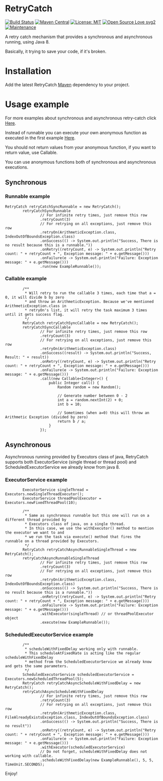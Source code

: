 # RetryCatch
[![Build Status](https://travis-ci.com/bnsd55/RetryCatch.svg?branch=master)](https://travis-ci.com/bnsd55/RetryCatch)
[![Maven Central](https://maven-badges.herokuapp.com/maven-central/com.github.bnsd55/RetryCatch/badge.svg)](https://maven-badges.herokuapp.com/maven-central/com.github.bnsd55/RetryCatch)
[![License: MIT](https://img.shields.io/badge/License-MIT-yellow.svg)](https://opensource.org/licenses/MIT)
[![Open Source Love svg2](https://badges.frapsoft.com/os/v2/open-source.svg?v=103)](https://github.com/ellerbrock/open-source-badges/)
[![Maintenance](https://img.shields.io/badge/Maintained%3F-yes-green.svg)](https://GitHub.com/Naereen/StrapDown.js/graphs/commit-activity)

A retry catch mechanism that provides a synchronous and asynchronous running, using Java 8.

Basically, it trying to save your code, if it's broken.

# Installation
Add the latest RetryCatch [Maven](https://search.maven.org/artifact/com.github.bnsd55/RetryCatch/1.0.0/jar) dependency to your project.


# Usage example
For more examples about synchronous and asynchronous retry-catch click [Here](/src/main/java/com/github/bnsd55/main/Main.java).

Instead of runnable you can execute your own anonymous function as executed in the first example [Here](https://github.com/bnsd55/RetryCatch/blob/master/src/main/java/com/github/bnsd55/main/Main.java).

You should not return values from your anonymous function, if you want to return value, use Callable.

You can use anonymous functions both of synchronous and asynchronous executions.

## Synchronous

### Runnable example
```
RetryCatch retryCatchSyncRunnable = new RetryCatch();
        retryCatchSyncRunnable
                // For infinite retry times, just remove this row
                .retryCount(3)
                // For retrying on all exceptions, just remove this row
                .retryOn(ArithmeticException.class, IndexOutOfBoundsException.class)
                .onSuccess(() -> System.out.println("Success, There is no result because this is a runnable."))
                .onRetry((retryCount, e) -> System.out.println("Retry count: " + retryCount + ", Exception message: " + e.getMessage()))
                .onFailure(e -> System.out.println("Failure: Exception message: " + e.getMessage()))
                .run(new ExampleRunnable());
```

### Callable example
```
        /**
         * Will retry to run the callable 3 times, each time that a = 0, it will divide b by zero
         * and throw an ArithmeticException. Because we've mentioned ArithmeticException.class in
         * retryOn's list, it will retry the task maximum 3 times until it gets success flag.
         */
        RetryCatch retryCatchSyncCallable = new RetryCatch();
        retryCatchSyncCallable
                // For infinite retry times, just remove this row
                .retryCount(3)
                // For retrying on all exceptions, just remove this row
                .retryOn(ArithmeticException.class)
                .onSuccess((result) -> System.out.println("Success, Result: " + result))
                .onRetry((retryCount, e) -> System.out.println("Retry count: " + retryCount + ", Exception message: " + e.getMessage()))
                .onFailure(e -> System.out.println("Failure: Exception message: " + e.getMessage()))
                .call(new Callable<Integer>() {
                    public Integer call() {
                        Random random = new Random();

                        // Generate number between 0 - 2
                        int a = random.nextInt(2) + 0;
                        int b = 10;

                        // Sometimes (when a=0) this will throw an Arithmetic Exception (divided by zero)
                        return b / a;
                    }
                });
```

## Asynchronous
Asynchronous running provided by Executors class of java, 
RetryCatch supports both ExecutorService (single thread or thread pool) and ScheduledExecutorService we already know from java 8.

### ExecutorService example

```
        ExecutorService singleThread = Executors.newSingleThreadExecutor();
        ExecutorService threadPoolExecutor = Executors.newFixedThreadPool(10);

        /**
         * Same as synchronous runnable but this one will run on a different thread provided by
         * Executors class of java, on a single thread.
         * In this case, we use the withExecutor() method to mention the executor we want to and
         * we run the task via execute() method that fires the runnable on a thread provided by Executors.
         */
        RetryCatch retryCatchAsyncRunnableSingleThread = new RetryCatch();
        retryCatchAsyncRunnableSingleThread
                // For infinite retry times, just remove this row
                .retryCount(3)
                // For retrying on all exceptions, just remove this row
                .retryOn(ArithmeticException.class, IndexOutOfBoundsException.class)
                .onSuccess(() -> System.out.println("Success, There is no result because this is a runnable."))
                .onRetry((retryCount, e) -> System.out.println("Retry count: " + retryCount + ", Exception message: " + e.getMessage()))
                .onFailure(e -> System.out.println("Failure: Exception message: " + e.getMessage()))
                .withExecutor(singleThread) // or threadPoolExecutor object
                .execute(new ExampleRunnable());
```

### ScheduledExecutorService example
```
        /**
         * scheduleWithFixedDelay working only with runnable.
         * This scheduleAtFixedRate is acting like the regular scheduleWithFixedDelay
         * method from the ScheduledExecutorService we already know and gets the same parameters.
         */
        ScheduledExecutorService scheduledExecutorService = Executors.newScheduledThreadPool(5);
        RetryCatch retryCatchAsyncScheduleWithFixedDelay = new RetryCatch();
        retryCatchAsyncScheduleWithFixedDelay
                // For infinite retry times, just remove this row
                .retryCount(3)
                // For retrying on all exceptions, just remove this row
                .retryOn(ArithmeticException.class, FileAlreadyExistsException.class, IndexOutOfBoundsException.class)
                .onSuccess(() -> System.out.println("Success, There is no result"))
                .onRetry((retryCount, e) -> System.out.println("Retry count: " + retryCount + ", Exception message: " + e.getMessage()))
                .onFailure(e -> System.out.println("Failure: Exception message: " + e.getMessage()))
                .withExecutor(scheduledExecutorService)
                // Do not forget, scheduleWithFixedDelay does not working with callable.
                .scheduleWithFixedDelay(new ExampleRunnable(), 5, 5, TimeUnit.SECONDS);
```

Enjoy!
